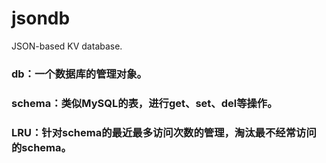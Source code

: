 # jsondb
JSON-based KV database.

### db：一个数据库的管理对象。
### schema：类似MySQL的表，进行get、set、del等操作。
### LRU：针对schema的最近最多访问次数的管理，淘汰最不经常访问的schema。